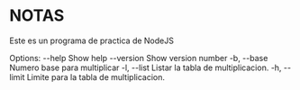 # NOTAS

Este es un programa de practica de NodeJS

Options:
    --help Show help 
    --version Show version number 
-b, --base Numero base para multiplicar
-l, --list Listar la tabla de multiplicacion.
-h, --limit Limite para la tabla de multiplicacion.  
